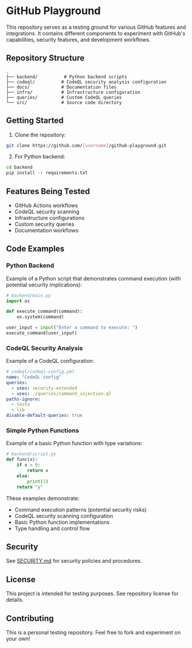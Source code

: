 # GitHub Playground

This repository serves as a testing ground for various GitHub features and integrations. It contains different components to experiment with GitHub's capabilities, security features, and development workflows.

## Repository Structure


```
.
├── backend/          # Python backend scripts
├── codeql/          # CodeQL security analysis configuration
├── docs/            # Documentation files
├── infra/           # Infrastructure configuration
├── queries/         # Custom CodeQL queries
└── src/             # Source code directory
```

## Getting Started

1. Clone the repository:
```bash
git clone https://github.com/[username]/github-playground.git
```

2. For Python backend:
```bash
cd backend
pip install -r requirements.txt
```

## Features Being Tested

- GitHub Actions workflows
- CodeQL security scanning
- Infrastructure configurations
- Custom security queries
- Documentation workflows

## Code Examples

### Python Backend
Example of a Python script that demonstrates command execution (with potential security implications):

```python
# backend/main.py
import os

def execute_command(command):
    os.system(command)

user_input = input("Enter a command to execute: ")
execute_command(user_input)
```

### CodeQL Security Analysis
Example of a CodeQL configuration:

```yaml
# codeql/codeql-config.yml
name: "CodeQL config"
queries:
  - uses: security-extended
  - uses: ./queries/command_injection.ql
paths-ignore:
  - tests
  - lib
disable-default-queries: true
```

### Simple Python Functions
Example of a basic Python function with type variations:

```python
# backend/script.py
def func(x):
    if x > 0:
        return x
    else:
        print(1)
    return "y"
```

These examples demonstrate:
- Command execution patterns (potential security risks)
- CodeQL security scanning configuration
- Basic Python function implementations
- Type handling and control flow

## Security

See [SECURITY.md](SECURITY.md) for security policies and procedures.

## License

This project is intended for testing purposes. See repository license for details.

## Contributing

This is a personal testing repository. Feel free to fork and experiment on your own!
